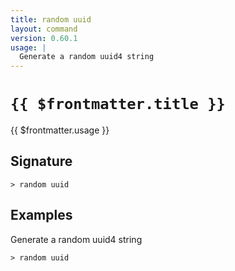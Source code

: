 ```yaml
---
title: random uuid
layout: command
version: 0.60.1
usage: |
  Generate a random uuid4 string
---
```


# `{{ $frontmatter.title }}`

<div style='white-space: pre-wrap;'>{{ $frontmatter.usage }}</div>

## Signature

```> random uuid ```

## Examples

Generate a random uuid4 string
```shell
> random uuid
```
